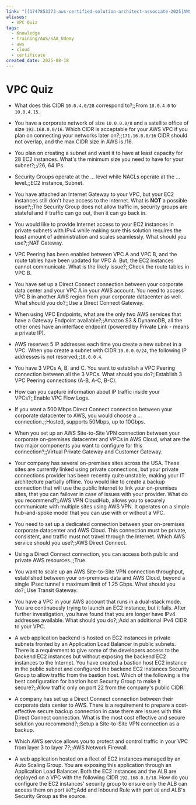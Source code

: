 ```yaml
---
link: "[[1747853373-aws-certified-solution-architect-associate-2025|AWS Certified Solution Architect Associate 2025]]"
aliases:
  - VPC Quiz
tags:
  - Knowledge
  - Training/AWS/SAA_Udemy
  - aws
  - cloud
  - certificate
created_date: 2025-08-18
---
```

# VPC Quiz
- What does this CIDR `10.0.4.0/28` correspond to?;;From `10.0.4.0` to `10.0.4.15`.
<!--SR:!2025-10-12,38,290-->
- You have a corporate network of size `10.0.0.0/8` and a satellite office of size `192.168.0.0/16`. Which CIDR is acceptable for your AWS VPC if you plan on connecting your networks later on?;;`171.16.0.0/16` CIDR should not overlap, and the max CIDR size in AWS is /16.
<!--SR:!2025-11-12,63,310-->
- You plan on creating a subnet and want it to have at least capacity for 28 EC2 instances. What's the minimum size you need to have for your subnet?;;/26, 64 IPs.
<!--SR:!2026-01-19,111,310-->
- Security Groups operate at the ... level while NACLs operate at the ... level.;;EC2 instance, Subnet.
<!--SR:!2026-01-30,119,290-->
- You have attached an Internet Gateway to your VPC, but your EC2 instances still don't have access to the internet. What is **NOT** a possible issue?;;The Security Group does not allow traffic in, security groups are stateful and if traffic can go out, then it can go back in.
<!--SR:!2025-10-14,26,290-->
- You would like to provide Internet access to your EC2 instances in private subnets with IPv4 while making sure this solution requires the least amount of administration and scales seamlessly. What should you use?;;NAT Gateway.
<!--SR:!2025-12-26,94,290-->
- VPC Peering has been enabled between VPC A and VPC B, and the route tables have been updated for VPC A. But, the EC2 instances cannot communicate. What is the likely issue?;;Check the route tables in VPC B.
<!--SR:!2025-11-13,64,310-->
- You have set up a Direct Connect connection between your corporate data center and your VPC A in your AWS account. You need to access VPC B in another AWS region from your corporate datacenter as well. What should you do?;;Use a Direct Connect Gateway.
<!--SR:!2025-10-26,46,290-->
- When using VPC Endpoints, what are the only two AWS services that have a Gateway Endpoint available?;;Amazon S3 & DynamoDB, all the other ones have an interface endpoint (powered by Private Link - means a private IP).
<!--SR:!2025-11-08,60,310-->
- AWS reserves 5 IP addresses each time you create a new subnet in a VPC. When you create a subnet with CIDR `10.0.0.0/24`, the following IP addresses is not reserved;;`10.0.0.4`.
<!--SR:!2025-11-11,62,310-->
- You have 3 VPCs A, B, and C. You want to establish a VPC Peering connection between all the 3 VPCs. What should you do?;;Establish 3 VPC Peering connections (A-B, A-C, B-C).
<!--SR:!2025-11-07,59,310-->
- How can you capture information about IP traffic inside your VPCs?;;Enable VPC Flow Logs.
<!--SR:!2025-11-10,61,310-->
- If you want a 500 Mbps Direct Connect connection between your corporate datacenter to AWS, you would choose a ... connection.;;Hosted, supports 50Mbps, up to 10Gbps.
<!--SR:!2025-11-09,48,290-->
- When you set up an AWS Site-to-Site VPN connection between your corporate on-premises datacenter and VPCs in AWS Cloud, what are the two major components you want to configure for this connection?;;Virtual Private Gateway and Customer Gateway.
<!--SR:!2025-10-22,16,250-->
- Your company has several on-premises sites across the USA. These sites are currently linked using private connections, but your private connections provider has been recently quite unstable, making your IT architecture partially offline. You would like to create a backup connection that will use the public Internet to link your on-premises sites, that you can failover in case of issues with your provider. What do you recommend?;;AWS VPN CloudHub, allows you to securely communicate with multiple sites using AWS VPN. It operates on a simple hub-and-spoke model that you can use with or without a VPC.
<!--SR:!2025-11-06,49,250-->
- You need to set up a dedicated connection between your on-premises corporate datacenter and AWS Cloud. This connection must be private, consistent, and traffic must not travel through the Internet. Which AWS service should you use?;;AWS Direct Connect.
<!--SR:!2025-12-17,76,290-->
- Using a Direct Connect connection, you can access both public and private AWS resources.;;True.
<!--SR:!2025-11-03,55,310-->
- You want to scale up an AWS Site-to-Site VPN connection throughput, established between your on-premises data and AWS Cloud, beyond a single IPsec tunnel's maximum limit of 1.25 Gbps. What should you do?;;Use Transit Gateway.
<!--SR:!2025-10-23,20,170-->
- You have a VPC in your AWS account that runs in a dual-stack mode. You are continuously trying to launch an EC2 instance, but it fails. After further investigation, you have found that you are longer have IPv4 addresses available. What should you do?;;Add an additional IPv4 CIDR to your VPC.
<!--SR:!2025-11-14,65,310-->
- A web application backend is hosted on EC2 instances in private subnets fronted by an Application Load Balancer in public subnets. There is a requirement to give some of the developers access to the backend EC2 instances but without exposing the backend EC2 instances to the Internet. You have created a bastion host EC2 instance in the public subnet and configured the backend EC2 instances Security Group to allow traffic from the bastion host. Which of the following is the best configuration for bastion host Security Group to make it secure?;;Allow traffic only on port 22 from the company's public CIDR.
<!--SR:!2025-11-09,47,250-->
- A company has set up a Direct Connect connection between their corporate data center to AWS. There is a requirement to prepare a cost-effective secure backup connection in case there are issues with this Direct Connect connection. What is the most cost effective and secure solution you recommend?;;Setup a Site-to-Site VPN connection as a backup.
<!--SR:!2025-11-26,54,270-->
- Which AWS service allows you to protect and control traffic in your VPC from layer 3 to layer 7?;;AWS Network Firewall.
<!--SR:!2025-10-12,24,270-->
- A web application hosted on a fleet of EC2 instances managed by an Auto Scaling Group. You are exposing this application through an Application Load Balancer. Both the EC2 instances and the ALB are deployed on a VPC with the following CIDR `192.168.0.0/18`. How do you configure the EC2 instances' security group to ensure only the ALB can access them on port `80`?;;Add and Inbound Rule with port `80` and ALB's Security Group as the source.
<!--SR:!2025-11-04,56,310-->







